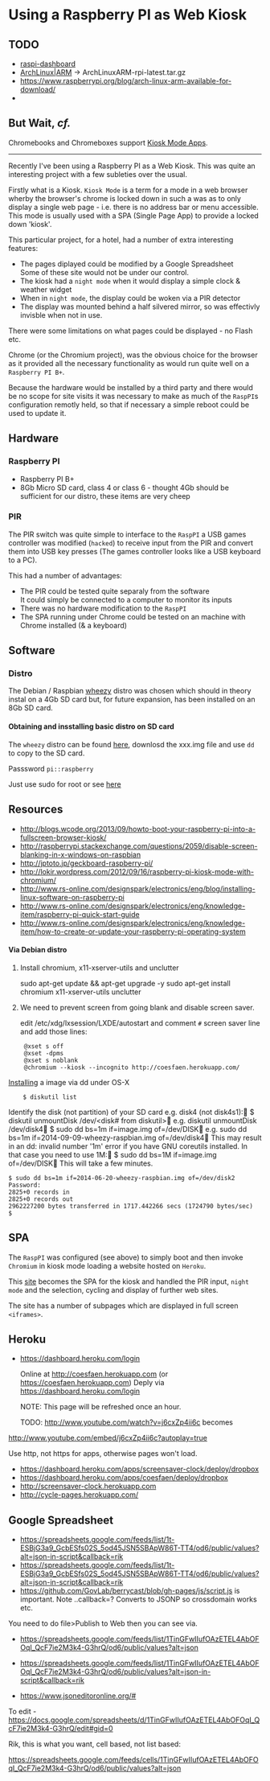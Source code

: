 # Using a Raspberry PI as Web Kiosk

## TODO

 * [raspi-dashboard](https://github.com/nils-werner/raspi-dashboard)
 * [ArchLinux|ARM](https://archlinuxarm.org/platforms/armv6/raspberry-pi) -> ArchLinuxARM-rpi-latest.tar.gz
 * https://www.raspberrypi.org/blog/arch-linux-arm-available-for-download/
 * 

## But Wait, _cf._

Chromebooks and Chromeboxes support [Kiosk Mode Apps](./chrome_kiosk_mode).

----

Recently I've been using a Raspberry PI as a Web Kiosk. This was quite an interesting project with a few subleties over the usual.

Firstly what is a Kiosk. `Kiosk Mode` is a term for a mode in a web browser wherby the browser's chrome is locked down in such a was as to 
only display a single web page - i.e. there is no address bar or menu accessible. This mode is usually used with a SPA (Single Page App) to provide a 
locked down 'kiosk'.

This particular project, for a hotel, had a number of extra interesting features:

 * The pages diplayed could be modified by a Google Spreadsheet  
   Some of these site would not be under our control.
 * The kiosk had a `night mode` when it would display a simple clock & weather widget
 * When in `night mode`, the display could be woken via a PIR detector
 * The display was mounted behind a half silvered mirror, so was effectivly invisble when not in use.

There were some limitations on what pages could be displayed - no Flash etc.

Chrome (or the Chromium project), was the obvious choice for the browser as it provided all the necessary functionality as would run quite well on 
a `Raspberry PI B+`.

Because the hardware would be installed by a third party and there would be no scope for site visits it was necessary to make as much of the `RaspPI`s
configuration remotly held, so that if necessary a simple reboot could be used to update it.

## Hardware
### Raspberry PI

 * Raspberry PI B+
 * 8Gb Micro SD card, class 4 or class 6 - thought 4Gb should be sufficient for our distro, these items are very cheep

### PIR

The PIR switch was quite simple to interface to the `RaspPI` a USB games controller was modified (`hacked`) to receive input from the PIR and
convert them into USB key presses (The games controller looks like a USB keyboard to a PC).

This had a number of advantages:

 * The PIR could be tested quite separaly from the software  
   It could simply be connected to a computer to monitor its inputs
 * There was no hardware modification to the `RaspPI`
 * The SPA running under Chrome could be tested on an machine with Chrome installed (& a keyboard)

## Software
### Distro

The Debian / Raspbian [wheezy][wheezy] distro was chosen which should in theory instal on a 4Gb SD card but, for future expansion,
has been installed on an 8Gb SD card.

#### Obtaining and insstalling basic distro on SD card

The `wheezy` distro can be found [here](TODO), downlosd the xxx.img file and use `dd` to copy to the SD card.

Passsword `pi::raspberry`

Just use sudo for root or see [here][root]

## Resources

 * http://blogs.wcode.org/2013/09/howto-boot-your-raspberry-pi-into-a-fullscreen-browser-kiosk/ 
 * http://raspberrypi.stackexchange.com/questions/2059/disable-screen-blanking-in-x-windows-on-raspbian
 * http://jptoto.jp/geckboard-raspberry-pi/
 * http://lokir.wordpress.com/2012/09/16/raspberry-pi-kiosk-mode-with-chromium/
 * http://www.rs-online.com/designspark/electronics/eng/blog/installing-linux-software-on-raspberry-pi
 * http://www.rs-online.com/designspark/electronics/eng/knowledge-item/raspberry-pi-quick-start-guide
 * http://www.rs-online.com/designspark/electronics/eng/knowledge-item/how-to-create-or-update-your-raspberry-pi-operating-system

#### Via Debian distro

1. Install chromium, x11-xserver-utils and unclutter

	sudo apt-get update && apt-get upgrade -y
	sudo apt-get install chromium x11-xserver-utils unclutter

2. We need to prevent screen from going blank and disable screen saver.

	edit /etc/xdg/lxsession/LXDE/autostart and comment `#` screen saver line and add those lines:

		@xset s off
		@xset -dpms
		@xset s noblank
		@chromium --kiosk --incognito http://coesfaen.herokuapp.com/

[Installing][installing] a image via dd under OS-X

		$ diskutil list

Identify the disk (not partition) of your SD card e.g. disk4 (not disk4s1):
		$ diskutil unmountDisk /dev/<disk# from diskutil>
e.g. diskutil unmountDisk /dev/disk4
		$ sudo dd bs=1m if=image.img of=/dev/DISK
e.g. sudo dd bs=1m if=2014-09-09-wheezy-raspbian.img of=/dev/disk4
This may result in an dd: invalid number '1m' error if you have GNU coreutils installed. In that case you need to use 1M:
		$ sudo dd bs=1M if=image.img of=/dev/DISK
This will take a few minutes.

	$ sudo dd bs=1m if=2014-06-20-wheezy-raspbian.img of=/dev/disk2
	Password:
	2825+0 records in
	2825+0 records out
	2962227200 bytes transferred in 1717.442266 secs (1724790 bytes/sec)
	$

## SPA

The `RaspPI` was configured (see above) to simply boot and then invoke `Chromium` in kiosk mode loading a website hosted on `Heroku`.

This [site](http://coesfaen.herokuapp.com/) becomes the SPA for the kiosk and handled the PIR input, `night mode` and the selection, 
cycling and display of further web sites.

The site has a number of subpages which are displayed in full screen `<iframes>`.

## Heroku

* https://dashboard.heroku.com/login

	Online at http://coesfaen.herokuapp.com (or https://coesfaen.herokuapp.com)
	Deply via https://dashboard.heroku.com/login
	
	NOTE: This page will be refreshed once an hour.
	
	TODO: http://www.youtube.com/watch?v=j6cxZp4ii6c 
becomes

http://www.youtube.com/embed/j6cxZp4ii6c?autoplay=true


Use http, not https for apps, otherwise pages won't load.

 * https://dashboard.heroku.com/apps/screensaver-clock/deploy/dropbox
 * https://dashboard.heroku.com/apps/coesfaen/deploy/dropbox
 * http://screensaver-clock.herokuapp.com
 * http://cycle-pages.herokuapp.com/


## Google Spreadsheet

 * https://spreadsheets.google.com/feeds/list/1t-ESBjG3a9_GcbESfs02S_5od45JSN5SBApW86T-TT4/od6/public/values?alt=json-in-script&callback=rik
 * https://spreadsheets.google.com/feeds/list/1t-ESBjG3a9_GcbESfs02S_5od45JSN5SBApW86T-TT4/od6/public/values?alt=json-in-script&callback=rik
 * https://github.com/GovLab/berrycast/blob/gh-pages/js/script.js is important. Note ..callback=? Converts to JSONP so crossdomain works etc.

You need to do file>Publish to Web then you can see via.

 * https://spreadsheets.google.com/feeds/list/1TinGFwIIufOAzETEL4AbOFOqI_QcF7ie2M3k4-G3hrQ/od6/public/values?alt=json
 * https://spreadsheets.google.com/feeds/list/1TinGFwIIufOAzETEL4AbOFOqI_QcF7ie2M3k4-G3hrQ/od6/public/values?alt=json-in-script&callback=rik

 * https://www.jsoneditoronline.org/#

To edit - https://docs.google.com/spreadsheets/d/1TinGFwIIufOAzETEL4AbOFOqI_QcF7ie2M3k4-G3hrQ/edit#gid=0

Rik, this is what you want, cell based, not list based:

https://spreadsheets.google.com/feeds/cells/1TinGFwIIufOAzETEL4AbOFOqI_QcF7ie2M3k4-G3hrQ/od6/public/values?alt=json


[wheezy]: http://www.raspbian.org/
[root]: http://ekuric.wordpress.com/2013/01/20/raspbian-wheezy-root-password/
[installing]: http://www.raspberrypi.org/documentation/installation/installing-images/mac.md